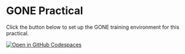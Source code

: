 # GONE Practical

Click the button below to set up the GONE training environment for this practical. 

[![Open in GitHub Codespaces](https://github.com/codespaces/badge.svg)](https://classroom.github.com/a/u_1Yoy9V)
